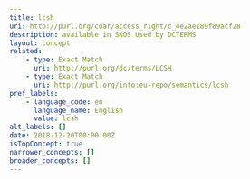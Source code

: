 ```yaml
---
title: lcsh
uri: http://purl.org/coar/access_right/c_4e2ae189f89acf28
description: available in SKOS Used by DCTERMS
layout: concept
related:
    - type: Exact Match
      uri: http://purl.org/dc/terms/LCSH
    - type: Exact Match
      uri: http://purl.org/info:eu-repo/semantics/lcsh
pref_labels:
    - language_code: en
      language_name: English
      value: lcsh
alt_labels: []
date: 2018-12-20T00:00:00Z
isTopConcept: true
narrower_concepts: []
broader_concepts: []
---
```


